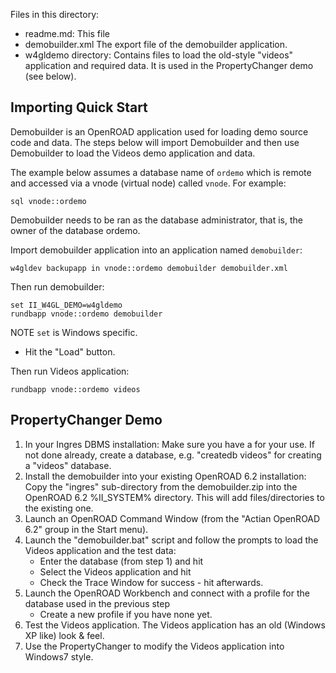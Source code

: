 Files in this directory:
- readme.md: This file
- demobuilder.xml
    The export file of the demobuilder application.
- w4gldemo directory:
    Contains files to load the old-style "videos" application and required data.
    It is used in the PropertyChanger demo (see below).


Importing Quick Start
---------------------

Demobuilder is an OpenROAD application used for loading demo source code and
data. The steps below will import Demobuilder and then use Demobuilder to load
the Videos demo application and data.

The example below assumes a database name of `ordemo` which is remote and
accessed via a vnode (virtual node) called `vnode`. For example:

    sql vnode::ordemo

Demobuilder needs to be ran as the database administrator, that is, the owner
of the database ordemo.

Import demobuilder application into an application named `demobuilder`:

    w4gldev backupapp in vnode::ordemo demobuilder demobuilder.xml

Then run demobuilder:

    set II_W4GL_DEMO=w4gldemo
    rundbapp vnode::ordemo demobuilder

NOTE `set` is Windows specific.

   * Hit the "Load" button.

Then run Videos application:

    rundbapp vnode::ordemo videos



PropertyChanger Demo
--------------------

1. In your Ingres DBMS installation: Make sure you have a for your use.
   If not done already, create a database, e.g. "createdb videos" for creating a "videos" database.
2. Install the demobuilder into your existing OpenROAD 6.2 installation:
   Copy the "ingres" sub-directory from the demobuilder.zip into the OpenROAD 6.2 %II_SYSTEM% directory.
   This will add files/directories to the existing one.
3. Launch an OpenROAD Command Window (from the "Actian OpenROAD 6.2" group in the Start menu).
4. Launch the "demobuilder.bat" script and follow the prompts to load the Videos application and the test data:
    - Enter the database (from step 1) and hit <OK>
    - Select the Videos application and hit <Load>
    - Check the Trace Window for success - hit <Close> afterwards.
5. Launch the OpenROAD Workbench and connect with a profile for the database used in the previous step
    - Create a new profile if you have none yet.
6. Test the Videos application.
   The Videos application has an old (Windows XP like) look & feel.
7. Use the PropertyChanger to modify the Videos application into Windows7 style.

